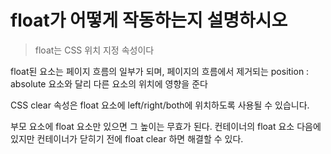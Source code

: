 # float가 어떻게 작동하는지 설명하시오

> float는 CSS 위치 지정 속성이다

float된 요소는 페이지 흐름의 일부가 되며, 페이지의 흐름에서 제거되는 position : absolute 요소와 달리 다른 요소의 위치에 영향을 준다

CSS clear 속성은 float 요소에 left/right/both에 위치하도록 사용될 수 있습니다.

부모 요소에 float 요소만 있으면 그 높이는 무효가 된다.
컨테이너의 float 요소 다음에 있지만 컨테이너가 닫히기 전에 float clear 하면 해결할 수 있다.
